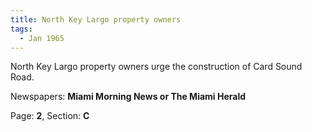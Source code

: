 ```yaml
---  
title: North Key Largo property owners  
tags:  
  - Jan 1965  
---  
```

  
North Key Largo property owners urge the construction of Card Sound Road.  
  
Newspapers: **Miami Morning News or The Miami Herald**  
  
Page: **2**, Section: **C** 
